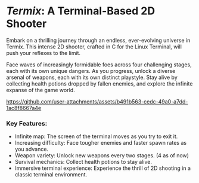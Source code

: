 # *Termix*: A Terminal-Based 2D Shooter

Embark on a thrilling journey through an endless, ever-evolving universe in Termix. This intense 2D shooter, crafted in C for the Linux Terminal, will push your reflexes to the limit.

Face waves of increasingly formidable foes across four challenging stages, each with its own unique dangers. As you progress, unlock a diverse arsenal of weapons, each with its own distinct playstyle. Stay alive by collecting health potions dropped by fallen enemies, and explore the infinite expanse of the game world.

https://github.com/user-attachments/assets/b491b563-cedc-49a0-a7dd-1ac8f8667a4e

### Key Features:

* Infinite map: The screen of the terminal moves as you try to exit it.
* Increasing difficulty: Face tougher enemies and faster spawn rates as you advance.
* Weapon variety: Unlock new weapons every two stages. (4 as of now)
* Survival mechanics: Collect health potions to stay alive.
* Immersive terminal experience: Experience the thrill of 2D shooting in a classic terminal environment.
